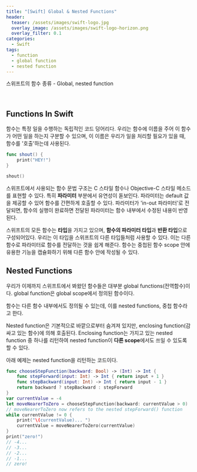```yaml
---
title: "[Swift] Global & Nested Functions"
header:
  teaser: /assets/images/swift-logo.jpg
  overlay_image: /assets/images/swift-logo-horizon.png
  overlay_filter: 0.1
categories:
  - Swift
tags:
  - function
  - global function
  - nested function
---
```


스위프트의 함수 종류 - Global, nested function

<br>

## Functions In Swift

함수는 특정 일을 수행하는 독립적인 코드 덩어리다. 우리는 함수에 이름을 주어 이 함수가 어떤 일을 하는지 구분할 수 있으며, 이 이름은 우리가 일을 처리할 필요가 있을 때, 함수를 '호출'하는데 사용된다.

```swift
func shout() {
    print("HEY!")
}

shout()
```

스위프트에서 사용되는 함수 문법 구조는 C 스타일 함수나 Objective-C 스타일 메소드를 표현할 수 있다. 특히 **파라미터** 부분에서 유연성이 돋보인다. 파라미터는 default 값을 제공할 수 있어 함수를 간편하게 호출할 수 있다. 파라미터가 'in-out 파라미터'로 전달되면, 함수의 실행이 완료하면 전달된 파라미터는 함수 내부에서 수정된 내용이 반영된다.

스위프트의 모든 함수는 **타입**을 가지고 있으며, **함수의 파라미터 타입**과 **반환 타입**으로 구성되어있다. 우리는 이 타입을 스위프트의 다른 타입들처럼 사용할 수 있다.  이는 다른 함수로 파라미터로 함수를 전달하는 것을 쉽게 해준다. 함수는 중첩된 함수 scope 안에 유용한 기능을 캡슐화하기 위해 다른 함수 안에 작성될 수 있다.



## Nested Functions

우리가 이제까지 스위프트에서 봐왔던 함수들은 대부분 global functions(전역함수)이다. global function은 global scope에서 정의된 함수이다.

함수는 다른 함수 내부에서도 정의될 수 있는데, 이를 nested functions, 중첩 함수라고 한다.

Nested function은 기본적으로 바깥으로부터 숨겨져 있지만, enclosing function(감싸고 있는 함수)에 의해 호출된다. Enclosing function는 가지고 있는 nested function 중 하나를 리턴하여 nested function이 **다른 scope**에서도 쓰일 수 있도록 할 수 있다.

아래 예제는 nested function을 리턴하는 코드이다.

```swift
func chooseStepFunction(backward: Bool) -> (Int) -> Int {
    func stepForward(input: Int) -> Int { return input + 1 }
    func stepBackward(input: Int) -> Int { return input - 1 }
    return backward ? stepBackward : stepForward
}
var currentValue = -4
let moveNearerToZero = chooseStepFunction(backward: currentValue > 0)
// moveNearerToZero now refers to the nested stepForward() function
while currentValue != 0 {
    print("\(currentValue)... ")
    currentValue = moveNearerToZero(currentValue)
}
print("zero!")
// -4...
// -3...
// -2...
// -1...
// zero!
```

